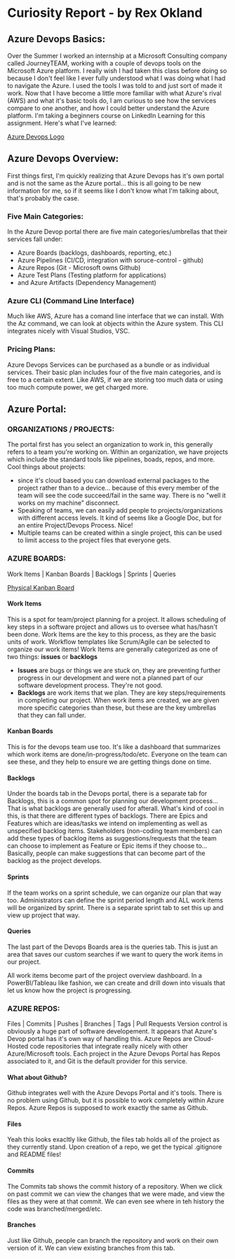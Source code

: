 # Curiosity Report - by Rex Okland
## Azure Devops Basics:
Over the Summer I worked an internship at a Microsoft Consulting company called JourneyTEAM, working with a couple of devops tools on the Microsoft Azure platform. I really wish I had taken this class before doing so because I don't feel like I ever fully understood what I was doing what I had to navigate the Azure. I used the tools I was told to and just sort of made it work. Now that I have become a little more familiar with what Azure's rival (AWS) and what it's basic tools do, I am curious to see how the services compare to one another, and how I could better understand the Azure platform. I'm taking a beginners course on LinkedIn Learning for this assignment. Here's what I've learned:

[Azure Devops Logo](/curiosityReportImages/azure-devops-logo.png)

## Azure Devops Overview:
First things first, I'm quickly realizing that Azure Devops has it's own portal and is not the same as the Azure portal... this is all going to be new information for me, so if it seems like I don't know what I'm talking about, that's probably the case. 

### Five Main Categories:
In the Azure Devop portal there are five main categories/umbrellas that their services fall under:
- Azure Boards (backlogs, dashboards, reporting, etc.)
- Azure Pipelines (CI/CD, integration with soruce-control - github)
- Azure Repos (Git - Microsoft owns Github)
- Azure Test Plans (Testing platform for applications)
- and Azure Artifacts (Dependency Management)

### Azure CLI (Command Line Interface)
Much like AWS, Azure has a comand line interface that we can install. With the Az command, we can look at objects within the Azure system. This CLI integrates nicely with Visual Studios, VSC.

### Pricing Plans:
Azure Devops Services can be purchased as a bundle or as individual services. Their basic plan includes four of the five main categories, and is free to a certain extent. Like AWS, if we are storing too much data or using too much compute power, we get charged more. 

## Azure Portal:
### ORGANIZATIONS / PROJECTS: 
The portal first has you select an organization to work in, this generally refers to a team you're working on. Within an organization, we have projects which include the standard tools like pipelines, boads, repos, and more.
Cool things about projects:
- since it's cloud based you can download external packages to the project rather than to a device... because of this every member of the team will see the code succeed/fail in the same way. There is no "well it works on my machine" disconnect.
- Speaking of teams, we can easily add people to projects/organizations with different access levels. It kind of seems like a Google Doc, but for an entire Project/Devops Process. Nice!
- Multiple teams can be created within a single project, this can be used to limit access to the project files that everyone gets.

### AZURE BOARDS: 
Work Items | Kanban Boards | Backlogs | Sprints | Queries

[Physical Kanban Board](/curiosityReportImages/kanban-cover-image)

#### Work Items
This is a spot for team/project planning for a project. It allows scheduling of key steps in a software project and allows us to oversee what has/hasn't been done. Work Items are the key to this process, as they are the basic units of work. Workflow templates like Scrum/Agile can be selected to organize our work items!
Work Items are generally categorized as one of two things: **issues** or **backlogs**
- **Issues** are bugs or things we are stuck on, they are preventing further progress in our development and were not a planned part of our software development process. They're not good.
- **Backlogs** are work items that we plan. They are key steps/requirements in completing our project.
When work items are created, we are given more specific categories than these, but these are the key umbrellas that they can fall under. 

#### Kanban Boards
This is for the devops team use too. It's like a dashboard that summarizes which work items are done/in-progress/todo/etc. Everyone on the team can see these, and they help to ensure we are getting things done on time.

#### Backlogs
Under the boards tab in the Devops portal, there is a separate tab for Backlogs, this is a common spot for planning our development process... That is what backlogs are generally used for afterall. 
What's kind of cool in this, is that there are different types of backlogs. There are Epics and Features which are ideas/tasks we intend on implementing as well as unspecified backlog items. Stakeholders (non-coding team members) can add these types of backlog items as suggestions/requests that the team can choose to implement as Feature or Epic items if they choose to...
Basically, people can make suggestions that can become part of the backlog as the project develops.

#### Sprints
If the team works on a sprint schedule, we can organize our plan that way too. Administrators can define the sprint period length and ALL work items will be organized by sprint. There is a separate sprint tab to set this up and view up project that way.

#### Queries
The last part of the Devops Boards area is the queries tab. This is just an area that saves our custom searches if we want to query the work items in our project.

All work items become part of the project overview dashboard. In a PowerBI/Tableau like fashion, we can create and drill down into visuals that let us know how the project is progressing.

### AZURE REPOS: 
Files | Commits | Pushes | Branches | Tags | Pull Requests
Version control is obviously a huge part of software developement. It appears that Azure's Devop portal has it's own way of handling this. Azure Repos are Cloud-Hosted code repositories that integrate really nicely with other Azure/Microsoft tools. 
Each project in the Azure Devops Portal has Repos associated to it, and Git is the default provider for this service. 

#### What about Github?
Github integrates well with the Azure Devops Portal and it's tools. There is no problem using Github, but it is possible to work completely within Azure Repos. Azure Repos is supposed to work exactly the same as Github.

#### Files
Yeah this looks exacltly like Github, the files tab holds all of the project as they currently stand. Upon creation of a repo, we get the typical .gitignore and README files!

#### Commits
The Commits tab shows the commit history of a repository. When we click on past commit we can view the changes that we were made, and view the files as they were at that commit. We can even see where in teh history the code was branched/merged/etc.

#### Branches
Just like Github, people can branch the repository and work on their own version of it. We can view existing branches from this tab.



